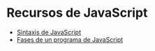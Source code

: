 # Recursos de JavaScript

- [Sintaxis de JavaScript](sintaxis-de-js.md)
- [Fases de un programa de JavaScript](fases-de-un-programa-js.md)

